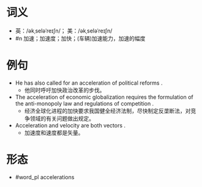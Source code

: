 # 词义
- 英：/əkˌseləˈreɪʃn/； 美：/əkˌseləˈreɪʃn/
- #n 加速；加速度；加快；(车辆)加速能力，加速的幅度
# 例句
- He has also called for an acceleration of political reforms .
	- 他同时呼吁加快政治改革的步伐。
- The acceleration of economic globalization requires the formulation of the anti-monopoly law and regulations of competition .
	- 经济全球化进程的加快要求我国健全经济法制，尽快制定反垄断法，对竞争领域的有关问题做出规定。
- Acceleration and velocity are both vectors .
	- 加速度和速度都是矢量。
# 形态
- #word_pl accelerations
